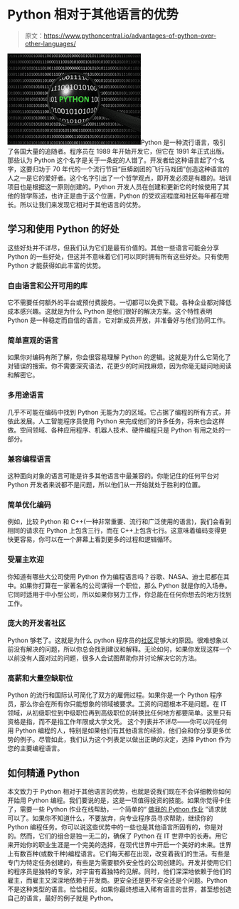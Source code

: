 # Python 相对于其他语言的优势

> 原文：<https://www.pythoncentral.io/advantages-of-python-over-other-languages/>

[![python](img/474e3dd78dc0363097b5efd496505fdd.png)](https://www.pythoncentral.io/wp-content/uploads/2021/11/Advantages-of-Python.jpg)Python 是一种流行语言，吸引了各国大量的追随者。程序员在 1989 年开始开发它，但它在 1991 年正式出版。那些认为 Python 这个名字是关于一条蛇的人错了。开发者给这种语言起了个名字，这要归功于 70 年代的一个流行节目“巨蟒剧团的飞行马戏团”创造这种语言的人之一是它的爱好者。这个名字引出了一个哲学观点，即开发必须是有趣的。培训项目也是根据这一原则创建的。Python 开发人员在创建和更新它的时候使用了其他的哲学陈述，也许正是由于这个位置，Python 的受欢迎程度和社区每年都在增长。所以让我们来发现它相对于其他语言的优势。

## 学习和使用 Python 的好处

这些好处并不详尽，但我们认为它们是最有价值的。其他一些语言可能会分享 Python 的一些好处，但这并不意味着它们可以同时拥有所有这些好处。只有使用 Python 才能获得如此丰富的优势。

### 自由语言和公开可用的库

它不需要任何额外的平台或预付费服务。一切都可以免费下载。各种企业都对降低成本感兴趣。这就是为什么 Python 是他们很好的解决方案。这个特性表明 Python 是一种稳定而自信的语言，它对新成员开放，并准备好与他们协同工作。

### 简单直观的语言

如果你对编码有所了解，你会很容易理解 Python 的逻辑。这就是为什么它简化了对错误的搜索。你不需要深究语法，花更少的时间找麻烦，因为你毫无疑问地阅读和解密它。

### 多用途语言

几乎不可能在编码中找到 Python 无能为力的区域。它占据了编程的所有方式，并依此发展。人工智能程序员使用 Python 来完成他们的许多任务，将来也会这样做。空间领域、各种应用程序、机器人技术、硬件编程只是 Python 有用之处的一部分。

### 兼容编程语言

这种面向对象的语言可能是许多其他语言中最兼容的。你能记住的任何平台对 Python 开发者来说都不是问题，所以他们从一开始就处于胜利的位置。

### 简单优化编码

例如，比较 Python 和 C++(一种非常重要、流行和广泛使用的语言)，我们会看到相同的请求在 Python 上包含三行，而在 C++上包含七行。这意味着编码变得更快更容易，你可以在一个屏幕上看到更多的过程和逻辑循环。

### 受雇主欢迎

你知道有哪些大公司使用 Python 作为编程语言吗？谷歌、NASA、迪士尼都在其中。如果你打算在一家著名的公司谋得一个职位，那么 Python 就是你的入场券。它同时适用于中小型公司，所以如果你努力工作，你总能在任何你想去的地方找到工作。

### 庞大的开发者社区

Python 够老了。这就是为什么 python 程序员的[社区](https://www.pythoncentral.io/introduction-to-tweepy-twitter-for-python/)足够大的原因。很难想象以前没有解决的问题，所以你总会找到建议和解释。无论如何，如果你发现这样一个以前没有人面对过的问题，很多人会试图帮助你并讨论解决它的方法。

### 高薪和大量空缺职位

Python 的流行和国际认可简化了双方的雇佣过程。如果你是一个 Python 程序员，那么你会在所有你只能想象的领域被要求。工资的问题根本不是问题。在 IT 领域，从初级职位到中级职位再到高级职位的转换比任何地方都要简单。这里只有资格是指，而不是指工作年限或大学文凭。 这个列表并不详尽——你可以问任何用 Python 编程的人，特别是如果他们有其他语言的经验，他们会和你分享更多优势的例子。尽管如此，我们认为这个列表足以做出正确的决定，选择 Python 作为您的主要编程语言。

## 如何精通 Python

本文致力于 Python 相对于其他语言的优势，也就是说我们现在不会详细教你如何开始用 Python 编程。我们要说的是，这是一项值得投资的技能。如果你觉得卡住了，需要一些 Python 作业在线帮助，一个简单的“ [做我的 Python 作业](https://myassignmentlab.com/do-my-python-homework.html) ”请求就可以了。如果你不知道什么，不要放弃，向专业程序员寻求帮助，继续你的 Python 编程任务。你可以说这些优势中的一些也是其他语言所固有的，你是对的。然而，它们的组合是独一无二的，确保了 Python 在 IT 世界中的长寿。用它来开始你的职业生涯是一个完美的选择，在现代世界中开启一个美好的未来。世界上有数百种(或数千种)编程语言。它们每天都在出现，改变着我们的生活。有些是专门为特定任务创建的，有些是为需要额外安全性的公司创建的。开发并使用它们的程序员是独特的专家，对宇宙有着独特的见解。同时，他们深深地依赖于他们的雇主，而雇主又深深地依赖于开发商。更安全还是更不安全还是个问题。Python 不是这种类型的语言。恰恰相反。如果你最终想进入稀有语言的世界，甚至想创造自己的语言，最好的例子就是 Python。